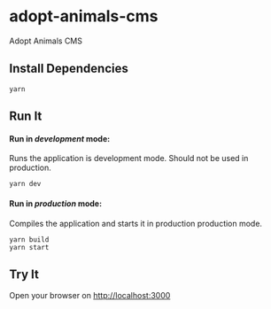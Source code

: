 # adopt-animals-cms

Adopt Animals CMS

## Install Dependencies

```
yarn
```

## Run It
#### Run in *development* mode:
Runs the application is development mode. Should not be used in production.

```shell
yarn dev
```

#### Run in *production* mode:

Compiles the application and starts it in production production mode.

```shell
yarn build
yarn start
```

## Try It
Open your browser on [http://localhost:3000](http://localhost:3000)


